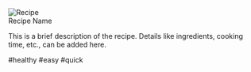 <div className="max-w-sm rounded overflow-hidden shadow-lg bg-white">
    <img className="w-full h-48 object-cover" src="https://via.placeholder.com/200" alt="Recipe"/>
    <div className="px-6 py-4">
      <div className="font-bold text-xl mb-2">Recipe Name</div>
      <p className="text-gray-700 text-base">
        This is a brief description of the recipe. Details like ingredients, cooking time, etc., can be added here.
      </p>
    </div>
    <div className="px-6 pt-4 pb-2">
      <span className="inline-block bg-green-200 rounded-full px-3 py-1 text-sm font-semibold text-green-700 mr-2 mb-2">
        #healthy
      </span>
      <span className="inline-block bg-yellow-200 rounded-full px-3 py-1 text-sm font-semibold text-yellow-700 mr-2 mb-2">
        #easy
      </span>
      <span className="inline-block bg-blue-200 rounded-full px-3 py-1 text-sm font-semibold text-blue-700 mr-2 mb-2">
        #quick
      </span>
    </div>
  </div>